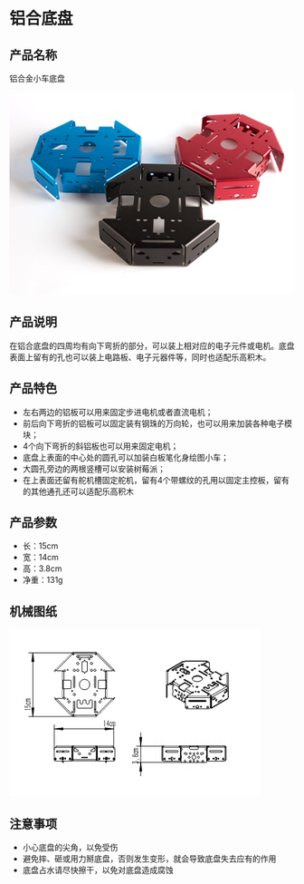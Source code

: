 # 铝合底盘


## 产品名称

铝合金小车底盘  
 
![](./pan/004.png) 

## 产品说明   

在铝合底盘的四周均有向下弯折的部分，可以装上相对应的电子元件或电机。底盘表面上留有的孔也可以装上电路板、电子元器件等，同时也适配乐高积木。   
   
## 产品特色   

- 左右两边的铝板可以用来固定步进电机或者直流电机；   
- 前后向下弯折的铝板可以固定装有钢珠的万向轮，也可以用来加装各种电子模块；   
- 4个向下弯折的斜铝板也可以用来固定电机；   
- 底盘上表面的中心处的圆孔可以加装白板笔化身绘图小车；   
- 大圆孔旁边的两根竖槽可以安装树莓派；   
- 在上表面还留有舵机槽固定舵机，留有4个带螺纹的孔用以固定主控板，留有的其他通孔还可以适配乐高积木   
   
## 产品参数  

- 长：15cm   
- 宽：14cm   
- 高：3.8cm   
- 净重：131g   
 
## 机械图纸   

![](./pan/001.png)   
   
## 注意事项   

- 小心底盘的尖角，以免受伤   
- 避免摔、砸或用力掰底盘，否则发生变形，就会导致底盘失去应有的作用   
- 底盘占水请尽快擦干，以免对底盘造成腐蚀   

